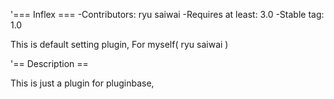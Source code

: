'=== Inflex ===
-Contributors: ryu saiwai
-Requires at least: 3.0
-Stable tag: 1.0

This is default setting plugin, For myself( ryu saiwai )

'== Description ==

This is just a plugin for pluginbase,
